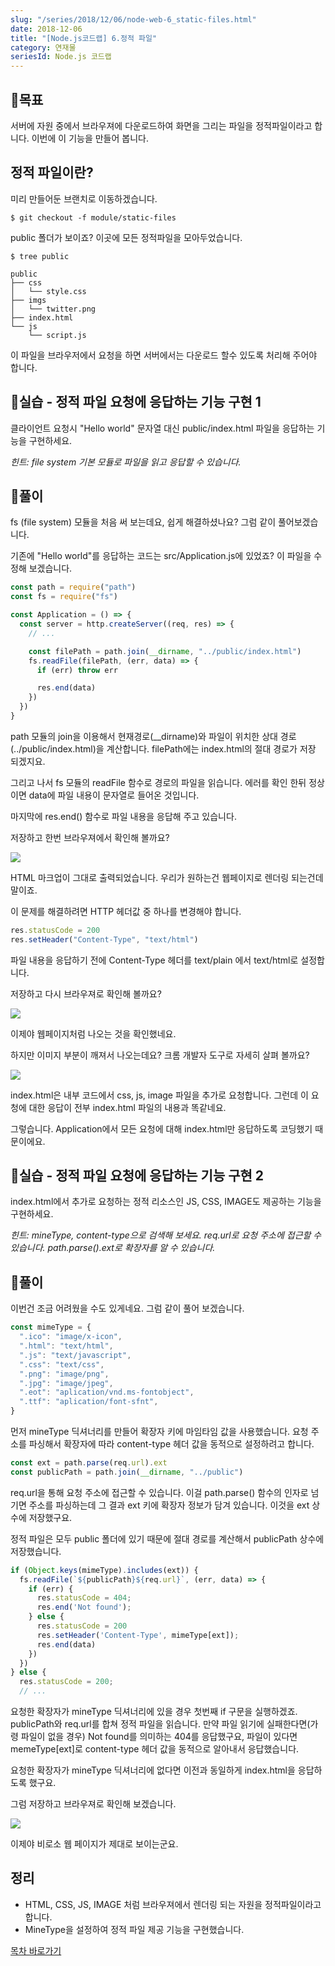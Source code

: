 ```yaml
---
slug: "/series/2018/12/06/node-web-6_static-files.html"
date: 2018-12-06
title: "[Node.js코드랩] 6.정적 파일"
category: 연재물
seriesId: Node.js 코드랩
---
```


## 🌳목표

서버에 자원 중에서 브라우져에 다운로드하여 화면을 그리는 파일을 정적파일이라고 합니다.
이번에 이 기능을 만들어 봅니다.

## 정적 파일이란?

미리 만들어둔 브랜치로 이동하겠습니다.

```
$ git checkout -f module/static-files
```

public 폴더가 보이죠? 이곳에 모든 정적파일을 모아두었습니다.

```
$ tree public

public
├── css
│   └── style.css
├── imgs
│   └── twitter.png
├── index.html
└── js
    └── script.js
```

이 파일을 브라우저에서 요청을 하면 서버에서는 다운로드 할수 있도록 처리해 주어야 합니다.

## 🐤실습 - 정적 파일 요청에 응답하는 기능 구현 1

클라이언트 요청시 "Hello world" 문자열 대신 public/index.html 파일을 응답하는 기능을 구현하세요.

_힌트: file system 기본 모듈로 파일을 읽고 응답할 수 있습니다._

## 🐤풀이

fs (file system) 모듈을 처음 써 보는데요, 쉽게 해결하셨나요?
그럼 같이 풀어보겠습니다.

기존에 "Hello world"를 응답하는 코드는 src/Application.js에 있었죠?
이 파일을 수정해 보겠습니다.

```js
const path = require("path")
const fs = require("fs")

const Application = () => {
  const server = http.createServer((req, res) => {
    // ...

    const filePath = path.join(__dirname, "../public/index.html")
    fs.readFile(filePath, (err, data) => {
      if (err) throw err

      res.end(data)
    })
  })
}
```

path 모듈의 join을 이용해서 현재경로(\_\_dirname)와 파일이 위치한 상대 경로(../public/index.html)을 계산합니다.
filePath에는 index.html의 절대 경로가 저장 되겠지요.

그리고 나서 fs 모듈의 readFile 함수로 경로의 파일을 읽습니다.
에러를 확인 한뒤 정상이면 data에 파일 내용이 문자열로 들어온 것입니다.

마지막에 res.end() 함수로 파일 내용을 응답해 주고 있습니다.

저장하고 한번 브라우져에서 확인해 볼까요?

![](./img/06/browser_result_1.png)

HTML 마크업이 그대로 출력되었습니다. 우리가 원하는건 웹페이지로 렌더링 되는건데 말이죠.

이 문제를 해결하려면 HTTP 헤더값 중 하나를 변경해야 합니다.

```js
res.statusCode = 200
res.setHeader("Content-Type", "text/html")
```

파일 내용을 응답하기 전에 Content-Type 헤더를 text/plain 에서 text/html로 설정합니다.

저장하고 다시 브라우져로 확인해 볼까요?

![](./img/06/browser_result_2.png)

이제야 웹페이지처럼 나오는 것을 확인했네요.

하지만 이미지 부분이 깨져서 나오는데요? 크롬 개발자 도구로 자세히 살펴 볼까요?

![](./img/06/browser_result_3.png)

index.html은 내부 코드에서 css, js, image 파일을 추가로 요청합니다.
그런데 이 요청에 대한 응답이 전부 index.html 파일의 내용과 똑같네요.

그렇습니다. Application에서 모든 요청에 대해 index.html만 응답하도록 코딩했기 때문이에요.

## 🐤실습 - 정적 파일 요청에 응답하는 기능 구현 2

index.html에서 추가로 요청하는 정적 리소스인 JS, CSS, IMAGE도 제공하는 기능을 구현하세요.

_힌트: mineType, content-type으로 검색해 보세요. req.url로 요청 주소에 접근할 수 있습니다. path.parse().ext로 확장자를 알 수 있습니다._

## 🐤풀이

이번건 조금 어려웠을 수도 있게네요. 그럼 같이 풀어 보겠습니다.

```js
const mimeType = {
  ".ico": "image/x-icon",
  ".html": "text/html",
  ".js": "text/javascript",
  ".css": "text/css",
  ".png": "image/png",
  ".jpg": "image/jpeg",
  ".eot": "aplication/vnd.ms-fontobject",
  ".ttf": "aplication/font-sfnt",
}
```

먼저 mineType 딕셔너리를 만들어 확장자 키에 마임타임 값을 사용했습니다.
요청 주소를 파싱해서 확장자에 따라 content-type 헤더 값을 동적으로 설정하려고 합니다.

```js
const ext = path.parse(req.url).ext
const publicPath = path.join(__dirname, "../public")
```

req.url을 통해 요청 주소에 접근할 수 있습니다. 이걸 path.parse() 함수의 인자로 넘기면 주소를 파싱하는데 그 결과 ext 키에 확장자 정보가 담겨 있습니다. 이것을 ext 상수에 저장했구요.

정적 파일은 모두 public 폴더에 있기 때문에 절대 경로를 계산해서 publicPath 상수에 저장했습니다.

```js
if (Object.keys(mimeType).includes(ext)) {
  fs.readFile(`${publicPath}${req.url}`, (err, data) => {
    if (err) {
      res.statusCode = 404;
      res.end('Not found');
    } else {
      res.statusCode = 200
      res.setHeader('Content-Type', mimeType[ext]);
      res.end(data)
    })
  })
} else {
  res.statusCode = 200;
  // ...
```

요청한 확장자가 mineType 딕셔너리에 있을 경우 첫번째 if 구문을 실행하겠죠.
publicPath와 req.url를 합쳐 정적 파일을 읽습니다.
만약 파일 읽기에 실패한다면(가령 파일이 없을 경우) Not found를 의미하는 404를 응답했구요, 파일이 있다면 memeType[ext]로 content-type 헤더 값을 동적으로 알아내서 응답했습니다.

요청한 확장자가 mineType 딕셔너리에 없다면 이전과 동일하게 index.html을 응답하도록 했구요.

그럼 저장하고 브라우져로 확인해 보겠습니다.

![](./img/06/browser_result_4.png)

이제야 비로소 웹 페이지가 제대로 보이는군요.

## 정리

- HTML, CSS, JS, IMAGE 처럼 브라우져에서 렌더링 되는 자원을 정적파일이라고 합니다.
- MineType을 설정하여 정적 파일 제공 기능을 구현했습니다.

[목차 바로가기](/series/2018/12/01/node-web-0_index.html)

